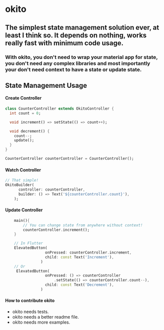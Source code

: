 # okito
## The simplest state management solution ever, at least I think so. It depends on nothing, works really fast with minimum code usage.
### With okito, you don't need to wrap your material app for state, you don't need any complex libraries and most importantly your don't need context to have a state or update state.



## State Management Usage

#### Create Controller
```dart
class CounterController extends OkitoController {
  int count = 0;

  void increment() => setState(() => count++);

  void decrement() {
    count--;
    update();
  }
}

CounterController counterController = CounterController();
```


#### Watch Controller
```dart
// That simple!
OkitoBuilder(
      controller: counterController,
      builder: () => Text('${counterController.count}'),
    );
```

#### Update Controller
```dart
    main(){
        // You can change state from anywhere without context!
        counterController.increment();
    }

    // In Flutter
    ElevatedButton(
                  onPressed: counterController.increment,
                  child: const Text('Increment'),
                )
    // Or
     ElevatedButton(
                  onPressed: () => counterController
                      .setState(() => counterController.count--),
                  child: const Text('Decrement'),
                )
```



#### How to contribute okito
- okito needs tests.
- okito needs a better readme file.
- okito needs more examples.